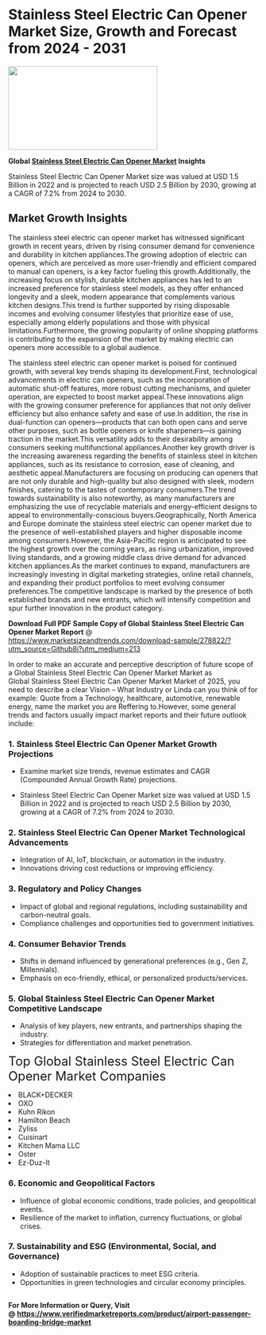 <H1>Stainless Steel Electric Can Opener Market Size, Growth and Forecast from 2024 - 2031</H1><img class="aligncenter size-medium wp-image-584254" src="https://thirdeyenews.in/wp-content/uploads/2024/09/Global-Market-Research-300x168.jpeg" alt="" width="300" height="168" /><p><strong>Global&nbsp;<a href="https://www.marketsizeandtrends.com/download-sample/278822/?utm_source=Github8j?utm_medium=213">Stainless Steel Electric Can Opener Market</a> Insights</strong></p><p>Stainless Steel Electric Can Opener Market size was valued at USD 1.5 Billion in 2022 and is projected to reach USD 2.5 Billion by 2030, growing at a CAGR of 7.2% from 2024 to 2030.</p><p><h2>Market Growth Insights</h2> <p>The stainless steel electric can opener market has witnessed significant growth in recent years, driven by rising consumer demand for convenience and durability in kitchen appliances.The growing adoption of electric can openers, which are perceived as more user-friendly and efficient compared to manual can openers, is a key factor fueling this growth.Additionally, the increasing focus on stylish, durable kitchen appliances has led to an increased preference for stainless steel models, as they offer enhanced longevity and a sleek, modern appearance that complements various kitchen designs.This trend is further supported by rising disposable incomes and evolving consumer lifestyles that prioritize ease of use, especially among elderly populations and those with physical limitations.Furthermore, the growing popularity of online shopping platforms is contributing to the expansion of the market by making electric can openers more accessible to a global audience.</p> <p>The stainless steel electric can opener market is poised for continued growth, with several key trends shaping its development.First, technological advancements in electric can openers, such as the incorporation of automatic shut-off features, more robust cutting mechanisms, and quieter operation, are expected to boost market appeal.These innovations align with the growing consumer preference for appliances that not only deliver efficiency but also enhance safety and ease of use.In addition, the rise in dual-function can openers—products that can both open cans and serve other purposes, such as bottle openers or knife sharpeners—is gaining traction in the market.This versatility adds to their desirability among consumers seeking multifunctional appliances.Another key growth driver is the increasing awareness regarding the benefits of stainless steel in kitchen appliances, such as its resistance to corrosion, ease of cleaning, and aesthetic appeal.Manufacturers are focusing on producing can openers that are not only durable and high-quality but also designed with sleek, modern finishes, catering to the tastes of contemporary consumers.The trend towards sustainability is also noteworthy, as many manufacturers are emphasizing the use of recyclable materials and energy-efficient designs to appeal to environmentally-conscious buyers.Geographically, North America and Europe dominate the stainless steel electric can opener market due to the presence of well-established players and higher disposable income among consumers.However, the Asia-Pacific region is anticipated to see the highest growth over the coming years, as rising urbanization, improved living standards, and a growing middle class drive demand for advanced kitchen appliances.As the market continues to expand, manufacturers are increasingly investing in digital marketing strategies, online retail channels, and expanding their product portfolios to meet evolving consumer preferences.The competitive landscape is marked by the presence of both established brands and new entrants, which will intensify competition and spur further innovation in the product category.</p> <p><span class=""><strong>Download Full PDF Sample Copy of Global Stainless Steel Electric Can Opener Market Report</strong> @ <a href="https://www.marketsizeandtrends.com/download-sample/278822/?utm_source=Github8j?utm_medium=213" target="_blank">https://www.marketsizeandtrends.com/download-sample/278822/?utm_source=Github8j?utm_medium=213</a></span></p><p>In order to make an accurate and perceptive description of future scope of a Global&nbsp;Stainless Steel Electric Can Opener Market Market as Global&nbsp;Stainless Steel Electric Can Opener Market Market of 2025, you need to describe a clear Vision &ndash; What Industry or Linda can you think of for example: Quote from a Technology, healthcare, automotive, renewable energy, name the market you are Reffering to.However, some general trends and factors usually impact market reports and their future outlook include:</p><h3>1.&nbsp;<strong>Stainless Steel Electric Can Opener Market Growth Projections</strong></h3><ul><li>Examine market size trends, revenue estimates and CAGR (Compounded Annual Growth Rate) projections.</li><li><p>Stainless Steel Electric Can Opener Market size was valued at USD 1.5 Billion in 2022 and is projected to reach USD 2.5 Billion by 2030, growing at a CAGR of 7.2% from 2024 to 2030.</p></li></ul><h3>2.&nbsp;<strong>Stainless Steel Electric Can Opener Market Technological Advancements</strong></h3><ul><li>Integration of AI, IoT, blockchain, or automation in the industry.</li><li>Innovations driving cost reductions or improving efficiency.</li></ul><h3>3.&nbsp;<strong>Regulatory and Policy Changes</strong></h3><ul><li>Impact of global and regional regulations, including sustainability and carbon-neutral goals.</li><li>Compliance challenges and opportunities tied to government initiatives.</li></ul><h3>4.&nbsp;<strong>Consumer Behavior Trends</strong></h3><ul><li>Shifts in demand influenced by generational preferences (e.g., Gen Z, Millennials).</li><li>Emphasis on eco-friendly, ethical, or personalized products/services.</li></ul><h3>5.&nbsp;<strong>Global Stainless Steel Electric Can Opener Market Competitive Landscape</strong></h3><ul><li>Analysis of key players, new entrants, and partnerships shaping the industry.</li><li>Strategies for differentiation and market penetration.</li></ul><p data-pm-slice="1 1 []"><span style="color: inherit; font-family: inherit; font-size: 25px;">Top Global Stainless Steel Electric Can Opener Market Companies</span></p><div class="" data-test-id=""><p><li>BLACK+DECKER</li><li> OXO</li><li> Kuhn Rikon</li><li> Hamilton Beach</li><li> Zyliss</li><li> Cuisinart</li><li> Kitchen Mama LLC</li><li> Oster</li><li> Ez-Duz-It</li></p></div><h3>6.&nbsp;<strong>Economic and Geopolitical Factors</strong></h3><ul><li>Influence of global economic conditions, trade policies, and geopolitical events.</li><li>Resilience of the market to inflation, currency fluctuations, or global crises.</li></ul><h3>7.&nbsp;<strong>Sustainability and ESG (Environmental, Social, and Governance)</strong></h3><ul><li>Adoption of sustainable practices to meet ESG criteria.</li><li>Opportunities in green technologies and circular economy principles.</li></ul><h2><strong style="font-size: 14px;">For More Information or Query, Visit @&nbsp;</strong><a style="background-color: #ffffff; font-size: 14px;" href="https://www.marketsizeandtrends.com/report/stainless-steel-electric-can-opener-market/" target="_blank">https://www.verifiedmarketreports.com/product/airport-passenger-boarding-bridge-market</a></h2>